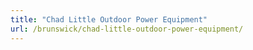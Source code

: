 ```yaml
---
title: "Chad Little Outdoor Power Equipment"
url: /brunswick/chad-little-outdoor-power-equipment/
---
```

